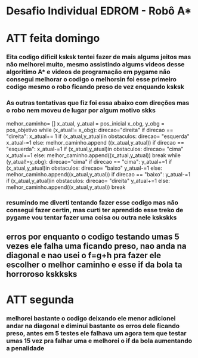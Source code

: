 # Desafio Individual EDROM - Robô A*
# ATT feita domingo
### Eita codigo dificil ksksk tentei fazer de mais algums jeitos mas não melhorei muito, mesmo assistindo algums videos desse algoritimo A* e videos de programação em pygame não consegui melhorar o codigo o melhorsin foi esse primeiro codigo mesmo o robo ficando preso de vez enquando ksksk
### As outras tentativas que fiz foi essa abaixo com direções mas o robo nem moveu de lugar por algum motivo skks
 melhor_caminho= []
    x_atual, y_atual = pos_inicial 
    x_obg, y_obg = pos_objetivo
    while (x_atual!= x_obg):
        direcao="direita"
        if direcao == "direita":
            x_atual+= 1
            if (x_atual,y_atual)in obstaculos:
                direcao= "esquerda"
                x_atual-=1
            else:
                melhor_caminho.append ((x_atual,y_atual))
        if direcao == "esquerda":
            x_atual-=1
            if (x_atual,y_atual)in obstaculos:
                direcao= "cima"
                x_atual+=1
            else:
                melhor_caminho.append((x_atual,y_atual))
        break
    while (y_atual!=y_obg):
        direcao="cima"
        if direcao == "cima":
            y_atual+=1
            if (x_atual,y_atual)in obstaculos:
                direcao= "baixo"
                y_atual-=1
            else:
                melhor_caminho.append((x_atual,y_atual))
        if direcao == "baixo":
            y_atual-=1
            if (x_atual,y_atual)in obstaculos:
                direcao= "direita"
                y_atual+=1
            else:
                melhor_caminho.append((x_atual,y_atual))
        break
### resumindo me diverti tentando fazer esse codigo mas não consegui fazer certin, mas curti ter aprendido esse treko de pygame vou tentar fazer uma coisa ou outra nele kskskks
## erros por enquanto o codigo testando umas 5 vezes ele falha uma ficando preso, nao anda na diagonal e nao usei o f=g+h pra fazer ele escolher o melhor caminho e esse if da bola ta horroroso kskksks
# ATT segunda
### melhorei bastante o codigo deixando ele menor adicionei andar na diagonal e diminui bastante os erros dele ficando preso, antes em 5 testes ele falhava um agora tem que testar umas 15 vez pra falhar uma e melhorei o if da bola aumentando a penalidade

